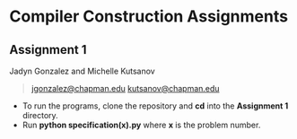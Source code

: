 # Compiler Construction Assignments
## Assignment 1
Jadyn Gonzalez and Michelle Kutsanov
> jgonzalez@chapman.edu kutsanov@chapman.edu
- To run the programs, clone the repository and **cd** into the **Assignment 1** directory.
- Run **python specification(x).py** where **x** is the problem number.
